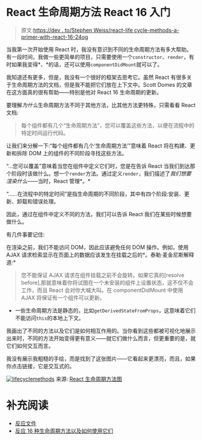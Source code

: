 # React 生命周期方法 React 16 入门

> 原文:[https://dev . to/Stephen Weiss/react-life cycle-methods-a-primer-with-react-16-24og](https://dev.to/stephencweiss/react-lifecycle-methods-a-primer-with-react-16-24og)

当我第一次开始使用 React 时，我没有意识到不同的生命周期方法有多大帮助。有一段时间，我做一些更简单的项目，只需要使用一个`constructor`、`render`，有时如果我变得*、*的话，还可以使用`componentDidMount`就可以了。

我知道还有更多，但是，我没有一个很好的框架去思考它。虽然 React 有很多关于生命周期方法的文档，但是我不能把它们放在上下文中。Scott Domes 的文章在这方面真的很有帮助——特别是他对 React 16 生命周期的更新。

要理解*为什么*生命周期方法不同于其他方法，比其他方法更特殊，只需看看 React 文档:

> 每个组件都有几个“生命周期方法”，您可以覆盖这些方法，以便在流程中的特定时间运行代码。

让我们来分解一下:“每个组件都有几个‘生命周期方法’”意味着 React 将在构建、更新和拆除 DOM 上的组件的不同阶段寻找这些方法。

“…您可以覆盖”意味着当您在组件中定义它们时，您是在告诉 React 当我们到达那个阶段时该做什么。想一个`render`方法。通过定义`render`，我们描述了*我们想要渲染什么*——当时，React 管理*。*

“……在流程中的特定时间”是指生命周期的不同阶段，其中有四个阶段:安装、更新、卸载和错误处理。

因此，通过在组件中定义不同的方法，我们可以告诉 React 我们在某些时候想要做什么。

有几件事要记住:

在渲染之前，我们不能访问 DOM，因此应该避免任何 DOM 操作。例如，使用 AJAX 请求检索显示在页面上的数据应该发生在挂载之后的*。泰勒·麦金尼斯解释道:*

> 您不能保证 AJAX 请求在组件挂载之前不会旋转。如果它真的[resolve before],那就意味着你将试图在一个未安装的组件上设置状态，这不仅不会工作，而且 React 会对你大喊大叫。在 componentDidMount 中使用 AJAX 将保证有一个组件可以更新。

*   一些生命周期方法是静态的，比如`getDerivedStateFromProps`，这意味着它们不能访问`this`的本地上下文。

我画出了不同的方法以及它们是如何相互作用的。当你看到这些都被可视化地展示出来时，不同的方法开始变得更有意义——就它们做什么而言，但更重要的是，就它们如何交互而言。

我没有展示我粗糙的手绘，而是找到了这张图片——它看起来更漂亮，而且，如果你点击链接，它是交互式的。

[![lifecyclemethods](../Images/5aa583c1edba6e07c770f07f5a9e5768.png)](https://res.cloudinary.com/practicaldev/image/fetch/s--upPopDYo--/c_limit%2Cf_auto%2Cfl_progressive%2Cq_auto%2Cw_880/https://gatsby-starter-blog-demo.netlify.com/static/45d46c893195a885caf7e5d159a09d9e/fb8a0/lifecyclemethods.png) 来源: [React 生命周期方法图](http://projects.wojtekmaj.pl/react-lifecycle-methods-diagram/)

# [](#additional-reading)补充阅读

*   [反应文件](https://reactjs.org/docs/react-component.html)
*   [反应 16 种生命周期方法以及如何使用它们](https://blog.bitsrc.io/react-16-lifecycle-methods-how-and-when-to-use-them-f4ad31fb2282)